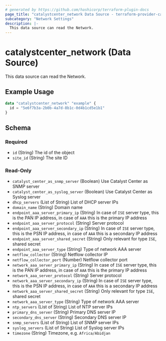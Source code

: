 ```yaml
---
# generated by https://github.com/hashicorp/terraform-plugin-docs
page_title: "catalystcenter_network Data Source - terraform-provider-catalystcenter"
subcategory: "Network Settings"
description: |-
  This data source can read the Network.
---
```


# catalystcenter_network (Data Source)

This data source can read the Network.

## Example Usage

```terraform
data "catalystcenter_network" "example" {
  id = "5e6f7b3a-2b0b-4a7d-8b1c-0d4b1cd5e1b1"
}
```

<!-- schema generated by tfplugindocs -->
## Schema

### Required

- `id` (String) The id of the object
- `site_id` (String) The site ID

### Read-Only

- `catalyst_center_as_snmp_server` (Boolean) Use Catalyst Center as SNMP server
- `catalyst_center_as_syslog_server` (Boolean) Use Catalyst Center as Syslog server
- `dhcp_servers` (List of String) List of DHCP server IPs
- `domain_name` (String) Domain name
- `endpoint_aaa_server_primary_ip` (String) In case of `ISE` server type, this is the PAN IP address, in case of `AAA` this is the primary IP address
- `endpoint_aaa_server_protocol` (String) Server protocol
- `endpoint_aaa_server_secondary_ip` (String) In case of `ISE` server type, this is the PSN IP address, in case of `AAA` this is a secondary IP address
- `endpoint_aaa_server_shared_secret` (String) Only relevant for type `ISE`, shared secret
- `endpoint_aaa_server_type` (String) Type of network AAA server
- `netflow_collector` (String) Netflow collector IP
- `netflow_collector_port` (Number) Netflow collector port
- `network_aaa_server_primary_ip` (String) In case of `ISE` server type, this is the PAN IP address, in case of `AAA` this is the primary IP address
- `network_aaa_server_protocol` (String) Server protocol
- `network_aaa_server_secondary_ip` (String) In case of `ISE` server type, this is the PSN IP address, in case of `AAA` this is a secondary IP address
- `network_aaa_server_shared_secret` (String) Only relevant for type `ISE`, shared secret
- `network_aaa_server_type` (String) Type of network AAA server
- `ntp_servers` (List of String) List of NTP server IPs
- `primary_dns_server` (String) Primary DNS server IP
- `secondary_dns_server` (String) Secondary DNS server IP
- `snmp_servers` (List of String) List of SNMP server IPs
- `syslog_servers` (List of String) List of Syslog server IPs
- `timezone` (String) Timezone, e.g. `Africa/Abidjan`
